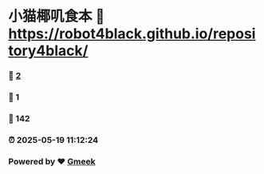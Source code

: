 # 小猫椰叽食本 :link: https://robot4black.github.io/repository4black/ 
### :page_facing_up: [2](https://robot4black.github.io/repository4black//tag.html) 
### :speech_balloon: 1 
### :hibiscus: 142 
### :alarm_clock: 2025-05-19 11:12:24 
### Powered by :heart: [Gmeek](https://github.com/Meekdai/Gmeek)
